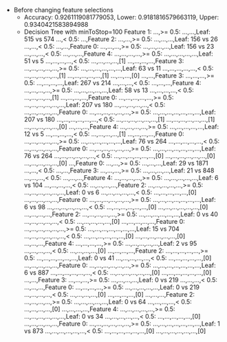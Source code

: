 * Before changing feature selections
  * Accuracy: 0.9261119081779053, Lower: 0.9181816579663119, Upper: 0.9340421583894988
  * Decision Tree with minToStop=100
Feature 1: 
...,>= 0.5:
...,...,Leaf: 515 vs 574
...,< 0.5:
...,Feature 2: 
...,...,>= 0.5:
...,...,...,Leaf: 156 vs 26
...,...,< 0.5:
...,...,Feature 0: 
...,...,...,>= 0.5:
...,...,...,...,Leaf: 156 vs 23
...,...,...,< 0.5:
...,...,...,Feature 4: 
...,...,...,...,>= 0.5:
...,...,...,...,...,Leaf: 51 vs 5
...,...,...,...,< 0.5:
...,...,...,...,[1]
...,...,...,...,Feature 3: 
...,...,...,...,...,>= 0.5:
...,...,...,...,...,...,Leaf: 63 vs 11
...,...,...,...,...,< 0.5:
...,...,...,...,...,[1]
...,...,...,...,...,[1]
...,...,...,[0]
...,...,Feature 3: 
...,...,...,>= 0.5:
...,...,...,...,Leaf: 267 vs 214
...,...,...,< 0.5:
...,...,...,Feature 4: 
...,...,...,...,>= 0.5:
...,...,...,...,...,Leaf: 58 vs 13
...,...,...,...,< 0.5:
...,...,...,...,[1]
...,...,...,...,Feature 0: 
...,...,...,...,...,>= 0.5:
...,...,...,...,...,...,Leaf: 207 vs 180
...,...,...,...,...,< 0.5:
...,...,...,...,...,Feature 0: 
...,...,...,...,...,...,>= 0.5:
...,...,...,...,...,...,...,Leaf: 207 vs 180
...,...,...,...,...,...,< 0.5:
...,...,...,...,...,...,[1]
...,...,...,...,...,...,[1]
...,...,...,...,...,[0]
...,...,...,Feature 4: 
...,...,...,...,>= 0.5:
...,...,...,...,...,Leaf: 12 vs 5
...,...,...,...,< 0.5:
...,...,...,...,[1]
...,...,...,...,Feature 0: 
...,...,...,...,...,>= 0.5:
...,...,...,...,...,...,Leaf: 76 vs 264
...,...,...,...,...,< 0.5:
...,...,...,...,...,Feature 0: 
...,...,...,...,...,...,>= 0.5:
...,...,...,...,...,...,...,Leaf: 76 vs 264
...,...,...,...,...,...,< 0.5:
...,...,...,...,...,...,[0]
...,...,...,...,...,...,[0]
...,...,...,...,...,[0]
...,Feature 0: 
...,...,>= 0.5:
...,...,...,Leaf: 29 vs 1871
...,...,< 0.5:
...,...,Feature 3: 
...,...,...,>= 0.5:
...,...,...,...,Leaf: 21 vs 848
...,...,...,< 0.5:
...,...,...,Feature 4: 
...,...,...,...,>= 0.5:
...,...,...,...,...,Leaf: 6 vs 104
...,...,...,...,< 0.5:
...,...,...,...,Feature 2: 
...,...,...,...,...,>= 0.5:
...,...,...,...,...,...,Leaf: 0 vs 6
...,...,...,...,...,< 0.5:
...,...,...,...,...,[0]
...,...,...,...,...,Feature 0: 
...,...,...,...,...,...,>= 0.5:
...,...,...,...,...,...,...,Leaf: 6 vs 98
...,...,...,...,...,...,< 0.5:
...,...,...,...,...,...,[0]
...,...,...,...,...,...,[0]
...,...,...,...,Feature 2: 
...,...,...,...,...,>= 0.5:
...,...,...,...,...,...,Leaf: 0 vs 40
...,...,...,...,...,< 0.5:
...,...,...,...,...,[0]
...,...,...,...,...,Feature 0: 
...,...,...,...,...,...,>= 0.5:
...,...,...,...,...,...,...,Leaf: 15 vs 704
...,...,...,...,...,...,< 0.5:
...,...,...,...,...,...,[0]
...,...,...,...,...,...,[0]
...,...,...,Feature 4: 
...,...,...,...,>= 0.5:
...,...,...,...,...,Leaf: 2 vs 95
...,...,...,...,< 0.5:
...,...,...,...,[0]
...,...,...,...,Feature 2: 
...,...,...,...,...,>= 0.5:
...,...,...,...,...,...,Leaf: 0 vs 41
...,...,...,...,...,< 0.5:
...,...,...,...,...,[0]
...,...,...,...,...,Feature 0: 
...,...,...,...,...,...,>= 0.5:
...,...,...,...,...,...,...,Leaf: 6 vs 887
...,...,...,...,...,...,< 0.5:
...,...,...,...,...,...,[0]
...,...,...,...,...,...,[0]
...,...,Feature 3: 
...,...,...,>= 0.5:
...,...,...,...,Leaf: 0 vs 219
...,...,...,< 0.5:
...,...,...,Feature 0: 
...,...,...,...,>= 0.5:
...,...,...,...,...,Leaf: 0 vs 219
...,...,...,...,< 0.5:
...,...,...,...,[0]
...,...,...,...,[0]
...,...,...,Feature 2: 
...,...,...,...,>= 0.5:
...,...,...,...,...,Leaf: 0 vs 64
...,...,...,...,< 0.5:
...,...,...,...,[0]
...,...,...,...,Feature 4: 
...,...,...,...,...,>= 0.5:
...,...,...,...,...,...,Leaf: 0 vs 34
...,...,...,...,...,< 0.5:
...,...,...,...,...,[0]
...,...,...,...,...,Feature 0: 
...,...,...,...,...,...,>= 0.5:
...,...,...,...,...,...,...,Leaf: 1 vs 873
...,...,...,...,...,...,< 0.5:
...,...,...,...,...,...,[0]
...,...,...,...,...,...,[0]